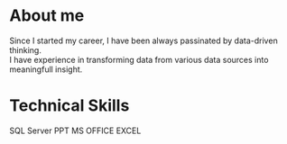 # About me<br>
Since I started my career, I have been always passinated by data-driven thinking.<br> 
I have experience in transforming data from various data sources into meaningfull insight. <br>

# Technical Skills<br>
SQL Server PPT MS OFFICE EXCEL

